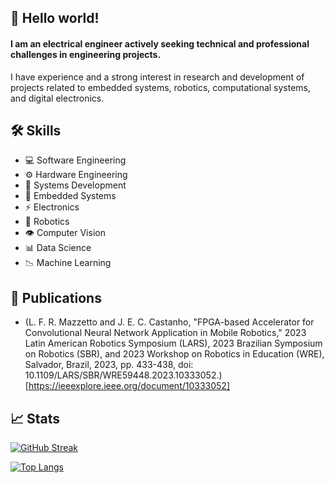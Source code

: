 ## 👋 Hello world! 

#### I am an **electrical engineer** actively seeking technical and professional challenges in engineering projects.

I have experience and a strong interest in research and development of projects related to embedded systems, robotics, computational systems, and digital electronics.

## 🛠️ Skills

- 💻 Software Engineering
- ⚙️ Hardware Engineering
- 🚀 Systems Development
- 🚗 Embedded Systems
- ⚡ Electronics
- 🤖 Robotics
- 👁️ Computer Vision
- 📊 Data Science
- 📉 Machine Learning

## 📝 Publications

- (L. F. R. Mazzetto and J. E. C. Castanho, "FPGA-based Accelerator for Convolutional Neural Network Application in Mobile Robotics," 2023 Latin American Robotics Symposium (LARS), 2023 Brazilian Symposium on Robotics (SBR), and 2023 Workshop on Robotics in Education (WRE), Salvador, Brazil, 2023, pp. 433-438, doi: 10.1109/LARS/SBR/WRE59448.2023.10333052.)[https://ieeexplore.ieee.org/document/10333052]

<!-- # 🏅 Achievements -->

## 📈 Stats

[![GitHub Streak](https://streak-stats.demolab.com/?user=lucasmazz&theme=transparent&card_width=850)](https://git.io/streak-stats)
 
[![Top Langs](https://github-readme-stats.vercel.app/api/top-langs/?username=lucasmazz&theme=transparent&hide=QMake&layout=compact&card_width=850)](https://github.com/anuraghazra/github-readme-stats)
